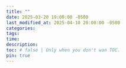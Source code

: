 ```yaml
---
title: ""
date: 2025-03-20 19:00:00 -0500
last_modified_at: 2025-04-10 20:00:00 -0500
categories:
tags:
time:
description:
toc: # false | Only when you don't wan TOC.  
pin: true
---
```

